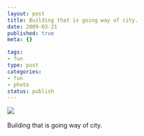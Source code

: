 ```yaml
--- 
layout: post
title: Building that is going way of city.
date: 2009-03-21
published: true
meta: {}

tags: 
- fun
type: post
categories: 
- fun
- photo
status: publish
---
```

![](http://4.media.tumblr.com/4Lbi8pbnElc55bom1qgI5Rcqo1_500.jpg)<br /><br />Building that is going way of city.
